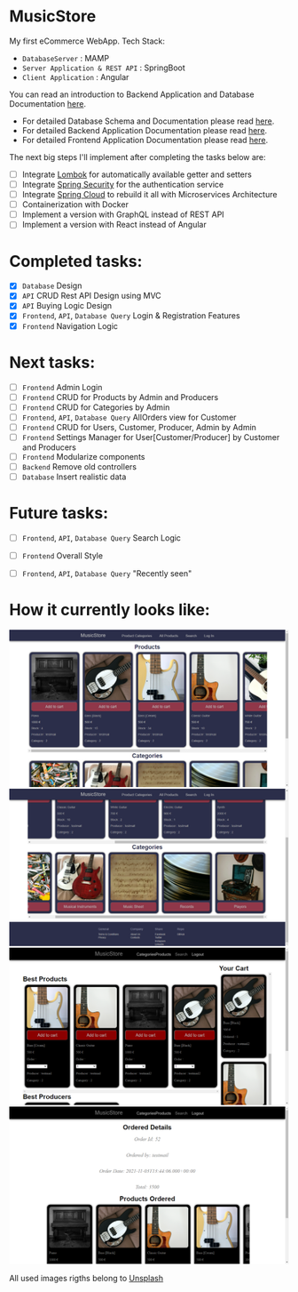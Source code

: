 # MusicStore
My first eCommerce WebApp. Tech Stack:
- `DatabaseServer` : MAMP
- `Server Application & REST API` : SpringBoot
-  `Client Application` : Angular

You can read an introduction to Backend Application and Database Documentation [here](https://github.com/iambrunoromano/MusicStore/tree/main/MusicStore "Backend Application and Database README").
- For detailed Database Schema and Documentation please read [here](https://github.com/iambrunoromano/MusicStore/tree/main/MusicStore/db "Database README").
- For detailed Backend Application  Documentation please read [here](https://github.com/iambrunoromano/MusicStore/tree/main/MusicStore/src "Backend Application README").
- For detailed Frontend Application Documentation please read [here](https://github.com/iambrunoromano/MusicStore/tree/main/musicstoreapp/src "Frontend Application README").

The next big steps I'll implement after completing the tasks below are:
- [ ] Integrate [Lombok](https://projectlombok.org/) for automatically available getter and setters 
- [ ] Integrate [Spring Security](https://spring.io/projects/spring-security) for the authentication service
- [ ] Integrate [Spring Cloud](https://spring.io/microservices) to rebuild it all with Microservices Architecture
- [ ] Containerization with Docker
- [ ] Implement a version with GraphQL instead of REST API
- [ ] Implement a version with React instead of Angular

# Completed tasks:
- [x] `Database` Design
- [x] `API` CRUD Rest API Design using MVC
- [x] `API` Buying Logic Design
- [x] `Frontend`, `API`, `Database Query` Login & Registration Features
- [x] `Frontend` Navigation Logic

# Next tasks:
- [ ] `Frontend` Admin Login
- [ ] `Frontend` CRUD for Products by Admin and Producers
- [ ] `Frontend` CRUD for Categories by Admin
- [ ] `Frontend`, `API`, `Database Query` AllOrders view for Customer
- [ ] `Frontend` CRUD for Users, Customer, Producer, Admin by Admin
- [ ] `Frontend` Settings Manager for User[Customer/Producer] by Customer and Producers
- [ ] `Frontend` Modularize components
- [ ] `Backend` Remove old controllers
- [ ] `Database` Insert realistic data

# Future tasks:
- [ ] `Frontend`, `API`, `Database Query` Search Logic
- [ ] `Frontend` Overall Style
- [ ]  `Frontend`, `API`, `Database Query` "Recently seen"


# How it currently looks like:
![...loading...](https://github.com/iambrunoromano/MusicStore/blob/main/readmeimg/screen1.png?raw=true)
![...loading...](https://github.com/iambrunoromano/MusicStore/blob/main/readmeimg/screen2.png?raw=true)
![...loading...](https://github.com/iambrunoromano/MusicStore/blob/main/readmeimg/screen3.png?raw=true)
![...loading...](https://github.com/iambrunoromano/MusicStore/blob/main/readmeimg/screen4.png?raw=true)

All used images rigths belong to [Unsplash](https://unsplash.com/)
